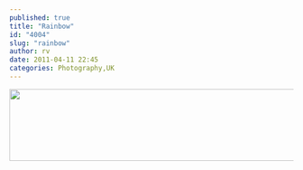 ```yaml
---
published: true
title: "Rainbow"
id: "4004"
slug: "rainbow"
author: rv
date: 2011-04-11 22:45
categories: Photography,UK
---
```

<a href="https://s3.amazonaws.com/cfwblog/uploads/2011/04/Rainbow.jpg"><img class="aligncenter size-full wp-image-4010" title="Rainbowsml" src="https://s3.amazonaws.com/cfwblog/uploads/2011/04/Rainbowsml1.jpg" alt="" width="800" height="127" /></a>